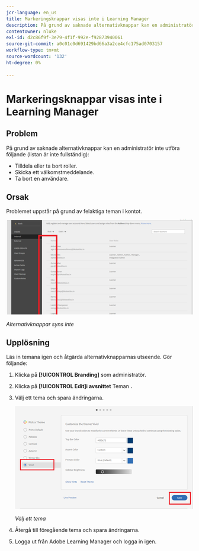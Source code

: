 ```yaml
---
jcr-language: en_us
title: Markeringsknappar visas inte i Learning Manager
description: På grund av saknade alternativknappar kan en administratör inte tilldela eller ta bort roller, skicka ett välkomstmeddelande eller ta bort en användare.
contentowner: nluke
exl-id: d2c86f9f-3e79-4f1f-992e-f92873940061
source-git-commit: a0c01c0d691429bd66a3a2ce4cfc175ad0703157
workflow-type: tm+mt
source-wordcount: '132'
ht-degree: 0%

---
```


# Markeringsknappar visas inte i Learning Manager

## Problem

På grund av saknade alternativknappar kan en administratör inte utföra följande (listan är inte fullständig):

* Tilldela eller ta bort roller.
* Skicka ett välkomstmeddelande.
* Ta bort en användare.

## Orsak

Problemet uppstår på grund av felaktiga teman i kontot.

![](assets/radio-buttons.png)

*Alternativknappar syns inte*

## Upplösning

Läs in temana igen och åtgärda alternativknapparnas utseende. Gör följande:

1. Klicka på **[!UICONTROL Branding]** som administratör.
1. Klicka på **[!UICONTROL Edit]i avsnittet** Teman **.**
1. Välj ett tema och spara ändringarna.

   ![](assets/set-themes.png)

   *Välj ett tema*

1. Återgå till föregående tema och spara ändringarna.
1. Logga ut från Adobe Learning Manager och logga in igen.
